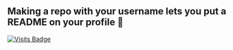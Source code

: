 ## Making a repo with your username lets you put a README on your profile 🤔 
[![Visits Badge](https://badges.pufler.dev/visits/AlexMainstone/AlexMainstone)](https://badges.pufler.dev)
